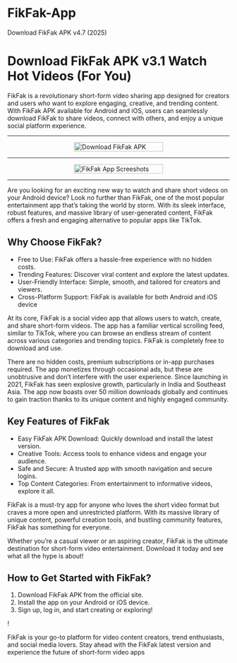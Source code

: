# FikFak-App
Download FikFak APK v4.7 (2025)

# Download FikFak APK v3.1 Watch Hot Videos (For You) 

FikFak is a revolutionary short-form video sharing app designed for creators and users who want to explore engaging, creative, and trending content. With FikFak APK available for Android and iOS, users can seamlessly download FikFak to share videos, connect with others, and enjoy a unique social platform experience.

---

<div style="display: flex; justify-content: center;">
    <div style="flex-basis: 40%;">
        <a href="https://www.fikfak.net/fikfak-apk/" target="_blank" rel="follow">
            <img src="https://www.fikfak.net/wp-content/uploads/2024/07/Download-APK.gif" alt="Download FikFak APK" style="width: 100%;">
        </a>
    </div>
</div>

---

<div style="display: flex; justify-content: center;">
    <div style="flex-basis: 40%;">
        <a href="https://www.fikfak.net/fikfak-apk/" target="_blank" rel="follow">
            <img src="https://www.fikfak.net/wp-content/uploads/2024/12/fikfap-apk-download.webp" alt="FikFak App Screeshots" style="width: 100%;">
        </a>
    </div>
</div>

--- 


Are you looking for an exciting new way to watch and share short videos on your Android device? Look no further than FikFak, one of the most popular entertainment app that’s taking the world by storm. With its sleek interface, robust features, and massive library of user-generated content, FikFak offers a fresh and engaging alternative to popular apps like TikTok.

## Why Choose FikFak?

<ul>
<li>Free to Use: FikFak offers a hassle-free experience with no hidden costs.</li>
<li>Trending Features: Discover viral content and explore the latest updates.</li>
<li>User-Friendly Interface: Simple, smooth, and tailored for creators and viewers.</li>
<li>Cross-Platform Support: FikFak is available for both Android and iOS device</li>
</ul>

At its core, FikFak is a social video app that allows users to watch, create, and share short-form videos. The app has a familiar vertical scrolling feed, similar to TikTok, where you can browse an endless stream of content across various categories and trending topics. FikFak is completely free to download and use.

There are no hidden costs, premium subscriptions or in-app purchases required. The app monetizes through occasional ads, but these are unobtrusive and don’t interfere with the user experience. Since launching in 2021, FikFak has seen explosive growth, particularly in India and Southeast Asia. The app now boasts over 50 million downloads globally and continues to gain traction thanks to its unique content and highly engaged community.

## Key Features of FikFak

<ul>
<li>Easy FikFak APK Download: Quickly download and install the latest version.</li>
<li>Creative Tools: Access tools to enhance videos and engage your audience.</li>
<li>Safe and Secure: A trusted app with smooth navigation and secure logins.</li>
<li>Top Content Categories: From entertainment to informative videos, explore it all.</li>
</ul>

FikFak is a must-try app for anyone who loves the short video format but craves a more open and unrestricted platform. With its massive library of unique content, powerful creation tools, and bustling community features, FikFak has something for everyone.

Whether you’re a casual viewer or an aspiring creator, FikFak is the ultimate destination for short-form video entertainment. Download it today and see what all the hype is about!

## How to Get Started with FikFak?

<ol>
<li>Download FikFak APK from the official site.</li>
<li>Install the app on your Android or iOS device.</li>
<li>Sign up, log in, and start creating or exploring!</li>
</ol>!


FikFak is your go-to platform for video content creators, trend enthusiasts, and social media lovers. Stay ahead with the FikFak latest version and experience the future of short-form video apps
